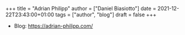 +++
title = "Adrian Philipp"
author = ["Daniel Biasiotto"]
date = 2021-12-22T23:43:00+01:00
tags = ["author", "blog"]
draft = false
+++

-   Blog: <https://adrian-philipp.com/>
